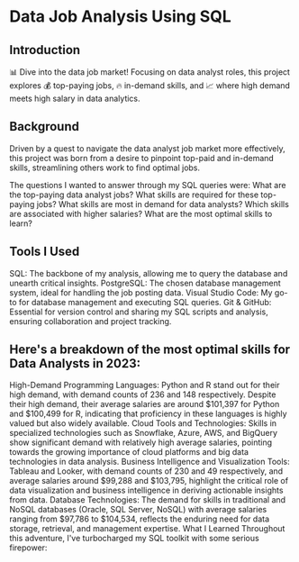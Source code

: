 <html>
<h1>Data Job Analysis Using SQL</h1>
<h2>Introduction</h2>
📊 Dive into the data job market! Focusing on data analyst roles, this project explores 💰 top-paying jobs, 🔥 in-demand skills, and 📈 where high demand meets high salary in data analytics.


<h2>Background</h2>
Driven by a quest to navigate the data analyst job market more effectively, this project was born from a desire to pinpoint top-paid and in-demand skills, streamlining others work to find optimal jobs.

The questions I wanted to answer through my SQL queries were:
What are the top-paying data analyst jobs?
What skills are required for these top-paying jobs?
What skills are most in demand for data analysts?
Which skills are associated with higher salaries?
What are the most optimal skills to learn?

<h2>Tools I Used</h2>
SQL: The backbone of my analysis, allowing me to query the database and unearth critical insights.
PostgreSQL: The chosen database management system, ideal for handling the job posting data.
Visual Studio Code: My go-to for database management and executing SQL queries.
Git & GitHub: Essential for version control and sharing my SQL scripts and analysis, ensuring collaboration and project tracking.



<h2>Here's a breakdown of the most optimal skills for Data Analysts in 2023:</h2>

High-Demand Programming Languages: Python and R stand out for their high demand, with demand counts of 236 and 148 respectively. Despite their high demand, their average salaries are around $101,397 for Python and $100,499 for R, indicating that proficiency in these languages is highly valued but also widely available.
Cloud Tools and Technologies: Skills in specialized technologies such as Snowflake, Azure, AWS, and BigQuery show significant demand with relatively high average salaries, pointing towards the growing importance of cloud platforms and big data technologies in data analysis.
Business Intelligence and Visualization Tools: Tableau and Looker, with demand counts of 230 and 49 respectively, and average salaries around $99,288 and $103,795, highlight the critical role of data visualization and business intelligence in deriving actionable insights from data.
Database Technologies: The demand for skills in traditional and NoSQL databases (Oracle, SQL Server, NoSQL) with average salaries ranging from $97,786 to $104,534, reflects the enduring need for data storage, retrieval, and management expertise.
What I Learned
Throughout this adventure, I've turbocharged my SQL toolkit with some serious firepower:

</html>


